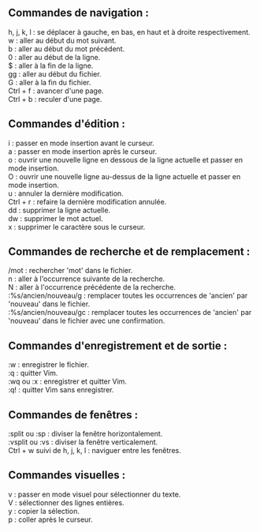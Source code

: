## Commandes de navigation :

h, j, k, l : se déplacer à gauche, en bas, en haut et à droite respectivement.  
w : aller au début du mot suivant.  
b : aller au début du mot précédent.  
0 : aller au début de la ligne.  
$ : aller à la fin de la ligne.  
gg : aller au début du fichier.  
G : aller à la fin du fichier.  
Ctrl + f : avancer d'une page.  
Ctrl + b : reculer d'une page.  

## Commandes d'édition :

i : passer en mode insertion avant le curseur.  
a : passer en mode insertion après le curseur.  
o : ouvrir une nouvelle ligne en dessous de la ligne actuelle et passer en mode insertion.  
O : ouvrir une nouvelle ligne au-dessus de la ligne actuelle et passer en mode insertion.  
u : annuler la dernière modification.  
Ctrl + r : refaire la dernière modification annulée.  
dd : supprimer la ligne actuelle.  
dw : supprimer le mot actuel.  
x : supprimer le caractère sous le curseur.

## Commandes de recherche et de remplacement :

/mot : rechercher 'mot' dans le fichier.  
n : aller à l'occurrence suivante de la recherche.  
N : aller à l'occurrence précédente de la recherche.  
:%s/ancien/nouveau/g : remplacer toutes les occurrences de 'ancien' par 'nouveau' dans le fichier.  
:%s/ancien/nouveau/gc : remplacer toutes les occurrences de 'ancien' par 'nouveau' dans le fichier avec une confirmation.

## Commandes d'enregistrement et de sortie :

:w : enregistrer le fichier.  
:q : quitter Vim.  
:wq ou :x : enregistrer et quitter Vim.  
:q! : quitter Vim sans enregistrer.

## Commandes de fenêtres :

:split ou :sp : diviser la fenêtre horizontalement.  
:vsplit ou :vs : diviser la fenêtre verticalement.  
Ctrl + w suivi de h, j, k, l : naviguer entre les fenêtres.

## Commandes visuelles :

v : passer en mode visuel pour sélectionner du texte.  
V : sélectionner des lignes entières.  
y : copier la sélection.  
p : coller après le curseur.

